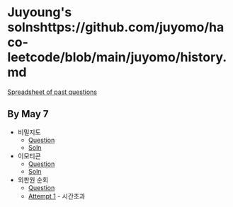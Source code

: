 # Juyoung's solnshttps://github.com/juyomo/haco-leetcode/blob/main/juyomo/history.md

[Spreadsheet of past questions](https://docs.google.com/spreadsheets/d/1xBbdRK63r4j0TBRjWU9qS4NVHbrE3yg8pdTXb4bciz0/)

## By May 7

* 비밀지도
  * [Question](https://school.programmers.co.kr/learn/courses/30/lessons/17681)
  * [Soln](<[PGS] 비밀지도.cpp>)
* 이모티콘
  * [Question](https://school.programmers.co.kr/learn/courses/30/lessons/150368)
  * [Soln](<[PGS] 이모티콘 할인.cpp>)
* 외판원 순회
  * [Question](https://www.acmicpc.net/problem/2098)
  * [Attempt 1](<[BOJ] 2098 외판원 순회_attempt 1.cpp>) - 시간초과
